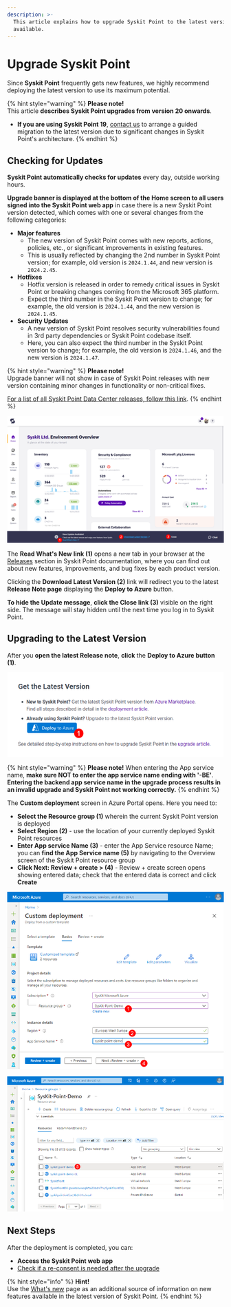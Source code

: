 ```yaml
---
description: >-
  This article explains how to upgrade Syskit Point to the latest version
  available.
---
```


# Upgrade Syskit Point

Since **Syskit Point** frequently gets new features, we highly recommend deploying the latest version to use its maximum potential.

{% hint style="warning" %}
**Please note!**\
This article **describes Syskit Point upgrades from version 20 onwards**.

* **If you are using Syskit Point 19**, [contact us](https://www.syskit.com/company/contact-us/) to arrange a guided migration to the latest version due to significant changes in Syskit Point's architecture.
{% endhint %}

## Checking for Updates

**Syskit Point automatically checks for updates** every day, outside working hours.

**Upgrade banner is displayed at the bottom of the Home screen to all users signed into the Syskit Point web app** in case there is a new Syskit Point version detected, which comes with one or several changes from the following categories:
* **Major features**
  * The new version of Syskit Point comes with new reports, actions, policies, etc., or significant improvements in existing features.
  * This is usually reflected by changing the 2nd number in Syskit Point version; for example, old version is `2024.1.44`, and new version is `2024.2.45`.
* **Hotfixes**
  * Hotfix version is released in order to remedy critical issues in Syskit Point or breaking changes coming from the Microsoft 365 platform.
  * Expect the third number in the Syskit Point version to change; for example, the old version is `2024.1.44`, and the new version is `2024.1.45`.
* **Security Updates**
  * A new version of Syskit Point resolves security vulnerabilities found in 3rd party dependencies or Syskit Point codebase itself. 
  * Here, you can also expect the third number in the Syskit Point version to change; for example, the old version is `2024.1.46`, and the new version is `2024.1.47`.

{% hint style="warning" %}
**Please note!**\
Upgrade banner will not show in case of Syskit Point releases with new version containing minor changes in functionality or non-critical fixes.
 
[For a list of all Syskit Point Data Center releases, follow this link](../../releases/data-center/).
{% endhint %}

![Home screen - New Update Available](../../.gitbook/assets/upgrade-syskit-point-new-update-available.png)

The **Read What's New** **link (1)** opens a new tab in your browser at the [Releases](../../releases/) section in Syskit Point documentation, where you can find out about new features, improvements, and bug fixes by each product version.

Clicking the **Download Latest Version (2)** link will redirect you to the latest **Release Note page** displaying the **Deploy to Azure** button.

**To hide the Update message**, **click the Close link (3)** visible on the right side. The message will stay hidden until the next time you log in to Syskit Point.

## Upgrading to the Latest Version

After you **open the latest Release note**, **click** the **Deploy to Azure button (1)**. 

![Deploy to Azure Button](../../.gitbook/assets/upgrade-syskit-point-deploy.png)

{% hint style="warning" %}
**Please note!** When entering the App service name, **make sure NOT to enter the app service name ending with '-BE'**. **Entering the backend app service name in the upgrade process results in an invalid upgrade and Syskit Point not working correctly.**
{% endhint %}

The **Custom deployment** screen in Azure Portal opens. Here you need to:

* **Select the Resource group (1)** wherein the current Syskit Point version is deployed
* **Select Region (2)** - use the location of your currently deployed Syskit Point resources
* **Enter App service Name (3)** - enter the App Service resource Name; you can **find the App Service name (5)** by navigating to the Overview screen of the Syskit Point resource group
* **Click Next: Review + create > (4)** - Review + create screen opens showing entered data; check that the entered data is correct and click **Create**

![Azure Portal - Custom Deployment](../../.gitbook/assets/upgrade-syskit-point-custom-deployment.png)

![Resource Group - App Service Name](../../.gitbook/assets/upgrade-syskit-point-app-service-name.png)

## Next Steps

After the deployment is completed, you can:

* **Access the Syskit Point web app**
* [Check if a re-consent is needed after the upgrade](../../requirements/permission-requirements-change-log.md)

{% hint style="info" %}
**Hint!**\
Use the [What's new](https://www.syskit.com/products/point/whats-new/) page as an additional source of information on new features available in the latest version of Syskit Point.
{% endhint %}
